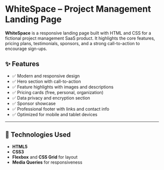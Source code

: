 # WhiteSpace – Project Management Landing Page

**WhiteSpace** is a responsive landing page built with HTML and CSS for a fictional project management SaaS product. It highlights the core features, pricing plans, testimonials, sponsors, and a strong call-to-action to encourage sign-ups.

## ✨ Features

- ✅ Modern and responsive design
- ✅ Hero section with call-to-action
- ✅ Feature highlights with images and descriptions
- ✅ Pricing cards (free, personal, organization)
- ✅ Data privacy and encryption section
- ✅ Sponsor showcase
- ✅ Professional footer with links and contact info
- ✅ Optimized for mobile and tablet devices

---

## 🧱 Technologies Used

- **HTML5**
- **CSS3**
- **Flexbox** and **CSS Grid** for layout
- **Media Queries** for responsiveness
